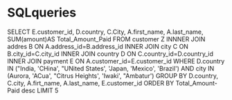 # SQLqueries
SELECT E.customer_id, D.country, C.City, A.first_name, A.last_name,
SUM(amount)AS Total_Amount_Paid
FROM customer Z
INNNER JOIN addres B ON A.address_id=B.address_id
INNER JOIN city C ON  B.city_id=C.city_id
INNER JOIN country D ON C.country_id=D.country_id
INNER JOIN payment E ON A.customer_id=E.customer_id
WHERE D.country IN ("India, 'CHina', "UNited States', 'Japan, 'Mexico', 'Brazil')
AND city IN (Aurora, 'ACua', "Citrus Heights', 'Iwaki', "Ambatur')
GROUP BY D.country, C.city, A.firt_name, A.last_name, E.customer_id
ORDER BY Total_Amount-Paid desc
LIMIT 5

